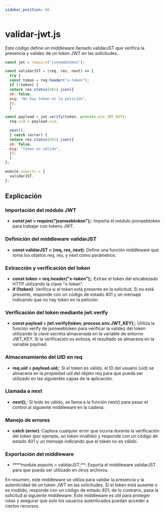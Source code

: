 ```yaml
---
sidebar_position: 68
---
```


# validar-jwt.js

Este código define un middleware llamado validarJST que verifica la presencia y validez de un token JWT en las solicitudes.

```jsx
const jwt = require("jsonwebtoken");

const validarJST = (req, res, next) => {
  try {
  const token = req.header("x-token");
  if (!token) {
  return res.status(401).json({
  ok: false,
  msg: "No hay token en la petición",
  });
  }

const payload = jwt.verify(token, process.env.JWT_KEY);
  req.uid = payload.uid;

  next();
  } catch (error) {
  return res.status(401).json({
  ok: false,
  msg: "Token no válido",
  });
  }
};

module.exports = {
  validarJST,
};
```

## Explicación

### Importación del módulo JWT

- **const jwt = require("jsonwebtoken");**: Importa el módulo jsonwebtoken para trabajar con tokens JWT.

### Definición del middleware validarJST

- **const validarJST = (req, res, next)**: Define una función middleware que toma los objetos req, res, y next como parámetros.

### Extracción y verificación del token

- **const token = req.header("x-token");**: Extrae el token del encabezado HTTP utilizando la clave "x-token".
- **if (!token)**: Verifica si el token está presente en la solicitud. Si no está presente, responde con un código de estado 401 y un mensaje indicando que no hay token en la petición.

### Verificación del token mediante jwt.verify

- **const payload = jwt.verify(token, process.env.JWT_KEY);**: Utiliza la función verify de jsonwebtoken para verificar la validez del token utilizando la clave secreta almacenada en la variable de entorno JWT_KEY. Si la verificación es exitosa, el resultado se almacena en la variable payload.

### Almacenamiento del UID en req

- **req.uid = payload.uid;**: Si el token es válido, el ID del usuario (uid) se almacena en la propiedad uid del objeto req para que pueda ser utilizado en las siguientes capas de la aplicación.

### Llamada a next

- **next();**: Si todo es válido, se llama a la función next() para pasar el control al siguiente middleware en la cadena.

### Manejo de errores

- **catch (error)**: Captura cualquier error que ocurra durante la verificación del token (por ejemplo, un token inválido) y responde con un código de estado 401 y un mensaje indicando que el token no es válido.

### Exportación del middleware

- ****module.exports = validarJST;**: Exporta el middleware validarJST para que pueda ser utilizado en otros archivos.

En resumen, este middleware se utiliza para validar la presencia y la autenticidad de un token JWT en las solicitudes. Si el token está ausente o es inválido, responde con un código de estado 401; de lo contrario, pasa la solicitud al siguiente middleware. Este middleware es útil para proteger rutas y asegurar que solo los usuarios autenticados puedan acceder a ciertos recursos.